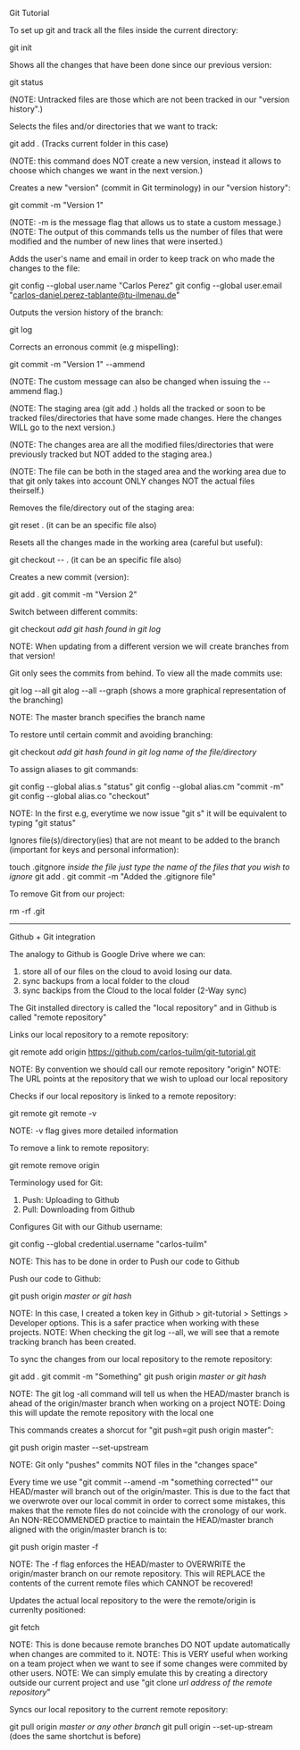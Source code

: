 Git Tutorial

To set up git and track all the files inside the current directory:

git init 

Shows all the changes that have been done since our previous version:

git status

(NOTE: Untracked files are those which are not been tracked in our "version history".)

Selects the files and/or directories that we want to track:

git add . (Tracks current folder in this case)

(NOTE: this command does NOT create a new version, instead it allows to choose which changes we want in the next version.)

Creates a new "version" (commit in Git terminology) in our "version history":

git commit -m "Version 1"

(NOTE: -m is the message flag that allows us to state a custom message.)
(NOTE: The output of this commands tells us the number of files that were modified and the number of new lines that were inserted.)

Adds the user's name and email in order to keep track on who made the changes to the file:

git config --global user.name "Carlos Perez"
git config --global user.email "carlos-daniel.perez-tablante@tu-ilmenau.de"

Outputs the version history of the branch:

git log

Corrects an erronous commit (e.g mispelling):

git commit -m "Version 1" --ammend

(NOTE: The custom message can also be changed when issuing the --ammend flag.)

(NOTE: The staging area (git add .) holds all the tracked or soon to be tracked files/directories that have some made changes. Here the changes WILL go to the next version.)

(NOTE: The changes area are all the modified files/directories that were previously tracked but NOT added to the staging area.)

(NOTE: The file can be both in the staged area and the working area due to that git only takes into account ONLY changes NOT the actual files theirself.)

Removes the file/directory out of the staging area:

git reset . (it can be an specific file also)

Resets all the changes made in the working area (careful but useful):

git checkout -- . (it can be an specific file also)

Creates a new commit (version):

git add .
git commit -m "Version 2"

Switch between different commits:

git checkout _add git hash found in git log_

NOTE: When updating from a different version we will create branches from that version!

Git only sees the commits from behind. To view all the made commits use:

git log --all
git alog --all --graph (shows a more graphical representation of the branching)

NOTE: The master branch specifies the branch name 

To restore until certain commit and avoiding branching:

git checkout _add git hash found in git log_ *name of the file/directory*

To assign aliases to git commands:

git config --global alias.s "status" 
git config --global alias.cm "commit -m"
git config --global alias.co "checkout"

NOTE: In the first e.g, everytime we now issue "git s" it will be equivalent to typing "git status"

Ignores file(s)/directory(ies) that are not meant to be added to the branch (important for keys and personal information):

touch .gitgnore
*inside the file just type the name of the files that you wish to ignore*
git add .
git commit -m "Added the .gitignore file"

To remove Git from our project:

rm -rf .git 


---------------------------------------------------------------------------------------------------------------------------

Github + Git integration

The analogy to Github is Google Drive where we can: 
1) store all of our files on the cloud to avoid losing our data. 
2) sync backups from a local folder to the cloud
3) sync backips from the Cloud to the local folder (2-Way sync)

The Git installed directory is called the "local repository" and in Github is called "remote repository"

Links our local repository to a remote repository:

git remote add origin https://github.com/carlos-tuilm/git-tutorial.git

NOTE: By convention we should call our remote repository "origin"
NOTE: The URL points at the repository that we wish to upload our local repository

Checks if our local repository is linked to a remote repository:

git remote 
git remote -v

NOTE: -v flag gives more detailed information

To remove a link to remote repository:

git remote remove origin

Terminology used for Git:
1) Push: Uploading to Github
2) Pull: Downloading from Github

Configures Git with our Github username:

git config --global credential.username "carlos-tuilm"

NOTE: This has to be done in order to Push our code to Github

Push our code to Github:

git push origin *master or git hash*

NOTE: In this case, I created a token key in Github > git-tutorial > Settings > Developer options. This is a safer 
practice when working with these projects.
NOTE: When checking the git log --all, we will see that a remote tracking branch has been created.

To sync the changes from our local repository to the remote repository:

git add .
git commit -m "Something"
git push origin *master or git hash*

NOTE: The git log -all command will tell us when the HEAD/master branch is ahead of the origin/master branch when
working on a project
NOTE: Doing this will update the remote repository with the local one

This commands creates a shorcut for "git push=git push origin master":

git push origin master --set-upstream

NOTE: Git only "pushes" commits NOT files in the "changes space"

Every time we use "git commit --amend -m "something corrected"" our HEAD/master will branch out of the origin/master.
This is due to the fact that we overwrote over our local commit in order to correct some mistakes, this makes that the
remote files do not coincide with the cronology of our work. An NON-RECOMMENDED practice to maintain the HEAD/master 
branch aligned with the origin/master branch is to:

git push origin master -f 

NOTE: The -f flag enforces the HEAD/master to OVERWRITE the origin/master branch on our remote repository. This will 
REPLACE the contents of the current remote files which CANNOT be recovered!

Updates the actual local repository to the were the remote/origin is currenlty positioned:

git fetch

NOTE: This is done because remote branches DO NOT update automatically when changes are commited to it.
NOTE: This is VERY useful when working on a team project when we want to see if some changes were commited by other users.
NOTE: We can simply emulate this by creating a directory outside our current project and use "git clone *url address of the remote repository*"

Syncs our local repository to the current remote repository:

git pull origin *master or any other branch*
git pull origin --set-up-stream (does the same shortchut is before)




